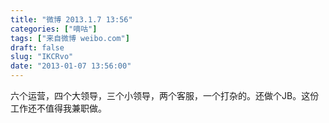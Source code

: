```yaml
---
title: "微博 2013.1.7 13:56"
categories: ["嘀咕"]
tags: ["来自微博 weibo.com"]
draft: false
slug: "IKCRvo"
date: "2013-01-07 13:56:00"
---
```


<p>六个运营，四个大领导，三个小领导，两个客服，一个打杂的。还做个JB。这份工作还不值得我兼职做。 ​​​​</p>
